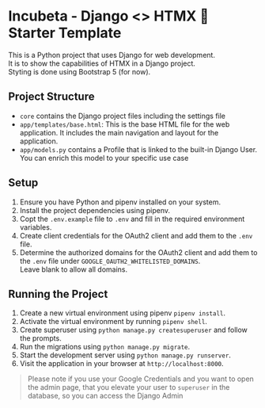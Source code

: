 # Incubeta - Django <> HTMX 🐶 Starter Template

This is a Python project that uses Django for web development.  
It is to show the capabilities of HTMX in a Django project.  
Styting is done using Bootstrap 5 (for now).

## Project Structure
- `core` contains the Django project files including the settings file
- `app/templates/base.html`: This is the base HTML file for the web application. It includes the main navigation and layout for the application.
- `app/models.py` contains a Profile that is linked to the built-in Django User. You can enrich this model to your specific use case

## Setup

1. Ensure you have Python and pipenv installed on your system.
2. Install the project dependencies using pipenv.
3. Copt the `.env.example` file to `.env` and fill in the required environment variables.
3. Create client credentials for the OAuth2 client and add them to the `.env` file.
4. Determine the authorized domains for the OAuth2 client and add them to the `.env` file under `GOOGLE_OAUTH2_WHITELISTED_DOMAINS`.  
   Leave blank to allow all domains.
    
## Running the Project

1. Create a new virtual environment using pipenv `pipenv install`.
2. Activate the virtual environment by running `pipenv shell`.
3. Create superuser using `python manage.py createsuperuser` and follow the prompts.
3. Run the migrations using `python manage.py migrate`.
5. Start the development server using `python manage.py runserver`.
6. Visit the application in your browser at `http://localhost:8000`.

> Please note if you use your Google Credentials and you want to open the admin page, that you elevate your user to `superuser` 
> in the database, so you can access the Django Admin


